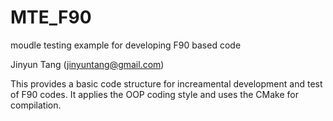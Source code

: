 # MTE_F90
moudle testing example for developing F90 based code

Jinyun Tang (jinyuntang@gmail.com)

This provides a basic code structure for increamental development and test of F90 codes.
It applies the OOP coding style and uses the CMake for compilation. 

